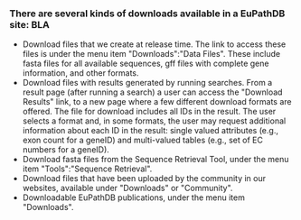 <h3>There are several kinds of downloads available in a EuPathDB site: BLA</h3>
<div id="cirbulletlist" class="eupathdb-content">
<ul>
<li> Download files that we create at release time. The link to access these files is under the menu item "Downloads":"Data Files". These include fasta files for all available sequences, gff files with complete gene information, and other formats.
<li> Download files with results generated by running searches. From a result page (after running a search) a user can access the "Download Results" link, to a new page where a few different download formats are offered. The file for download includes all IDs in the result. The user selects a format and, in some formats, the user may request additional information about each ID in the result: single valued attributes (e.g., exon count for a geneID) and multi-valued tables (e.g., set of EC numbers for a geneID).
<li> Download fasta files from the Sequence Retrieval Tool,  under the menu item "Tools":"Sequence Retrieval".
<li> Download files that have been uploaded by the community in our websites, available under "Downloads" or "Community".
<li> Downloadable EuPathDB publications, under the menu item "Downloads".
</ul>
</div>

